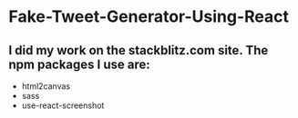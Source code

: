 # Fake-Tweet-Generator-Using-React

## I did my work on the stackblitz.com site. The npm packages I use are:

* html2canvas
* sass
* use-react-screenshot

